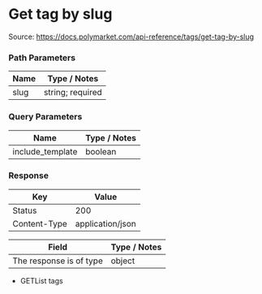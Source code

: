 # Get tag by slug
Source: https://docs.polymarket.com/api-reference/tags/get-tag-by-slug



### Path Parameters

| Name | Type / Notes |
| --- | --- |
| slug | string; required |

### Query Parameters

| Name | Type / Notes |
| --- | --- |
| include_template | boolean |

### Response

| Key | Value |
| --- | --- |
| Status | 200 |
| Content-Type | application/json |

| Field | Type / Notes |
| --- | --- |
| The response is of type | object |



- GETList tags
